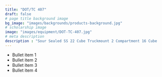 ```yaml
---
title: "DOT/TC 407"
draft: false
# page title background image
bg_image: "images/backgrounds/products-background.jpg"
# scholarship image
image: "images/equipment/DOT-TC-407.jpg"
# meta description
description : "Sour Sealed SS 22 Cube Truckmount 2 Compartment 16 Cube Front & 6 Cube rear"
---
```


* Bullet item 1
* Bullet item 2
* Bullet item 3
* Bullet item 4